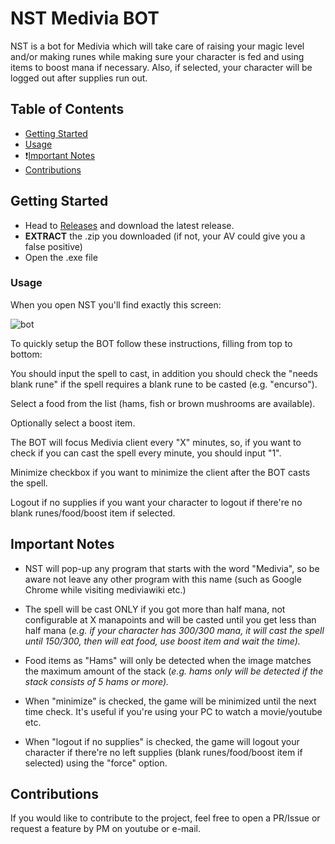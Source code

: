 # NST Medivia BOT
NST is a bot for Medivia which will take care of raising your magic level and/or making runes while making sure your character is fed and using items to boost mana if necessary.
Also, if selected, your character will be logged out after supplies run out.

## Table of Contents

- [Getting Started](#getting-started)
- [Usage](#usage)
- ❗[Important Notes](#important-notes)
- [Contributions](#contributions)


## Getting Started

- Head to [Releases](https://github.com/nebelorz/NST-medivia-bot/releases) and download the latest release.
- **EXTRACT** the .zip you downloaded (if not, your AV could give you a false positive) 
- Open the .exe file

### Usage

When you open NST you'll find exactly this screen:

![bot](https://user-images.githubusercontent.com/65920053/236314912-a060326d-012e-4485-be52-543637edd734.png)


To quickly setup the BOT follow these instructions, filling from top to bottom:

You should input the spell to cast, in addition you should check the "needs blank rune" if the spell requires a blank rune to be casted (e.g. "encurso").

Select a food from the list (hams, fish or brown mushrooms are available).

Optionally select a boost item.

The BOT will focus Medivia client every "X" minutes, so, if you want to check if you can cast the spell every minute, you should input "1".

Minimize checkbox if you want to minimize the client after the BOT casts the spell.

Logout if no supplies if you want your character to logout if there're no blank runes/food/boost item if selected.


## Important Notes
- NST will pop-up any program that starts with the word "Medivia", so be aware not leave any other program with this name (such as Google Chrome while visiting mediviawiki etc.)
 
- The spell will be cast ONLY if you got more than half mana, not configurable at X manapoints and will be casted until you get less than half mana (*e.g. if your character has 300/300 mana, it will cast the spell until 150/300, then will eat food, use boost item and wait the time).*

- Food items as "Hams" will only be detected when the image matches the maximum amount of the stack (*e.g. hams only will be detected if the stack consists of 5 hams or more).*

- When "minimize" is checked, the game will be minimized until the next time check. It's useful if you're using your PC to watch a movie/youtube etc.

- When "logout if no supplies" is checked, the game will logout your character if there're no left supplies (blank runes/food/boost item if selected) using the "force" option.

## Contributions
If you would like to contribute to the project, feel free to open a PR/Issue or request a feature by PM on youtube or e-mail.
